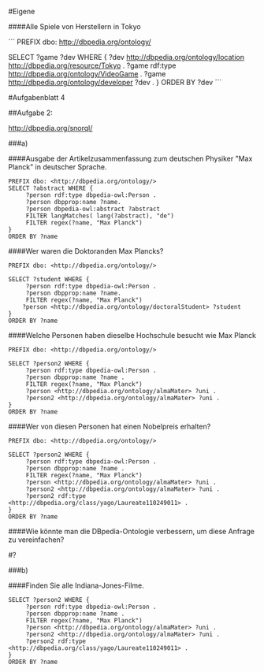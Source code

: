 #Eigene

####Alle Spiele von Herstellern in Tokyo

´´´
PREFIX dbo: <http://dbpedia.org/ontology/>

SELECT ?game ?dev WHERE {
    ?dev <http://dbpedia.org/ontology/location> <http://dbpedia.org/resource/Tokyo> .
    ?game rdf:type <http://dbpedia.org/ontology/VideoGame> .
    ?game <http://dbpedia.org/ontology/developer> ?dev .
}
ORDER BY ?dev
´´´


#Aufgabenblatt 4

##Aufgabe 2:

http://dbpedia.org/snorql/

###a)

####Ausgabe der Artikelzusammenfassung zum deutschen Physiker "Max Planck" in deutscher Sprache.

```
PREFIX dbo: <http://dbpedia.org/ontology/>
SELECT ?abstract WHERE {
     ?person rdf:type dbpedia-owl:Person .
     ?person dbpprop:name ?name.
     ?person dbpedia-owl:abstract ?abstract
     FILTER langMatches( lang(?abstract), "de")
     FILTER regex(?name, "Max Planck") 
}
ORDER BY ?name
```

####Wer waren die Doktoranden Max Plancks?

```
PREFIX dbo: <http://dbpedia.org/ontology/>

SELECT ?student WHERE {
     ?person rdf:type dbpedia-owl:Person .
     ?person dbpprop:name ?name.
     FILTER regex(?name, "Max Planck") 
    ?person <http://dbpedia.org/ontology/doctoralStudent> ?student
}
ORDER BY ?name
```

####Welche Personen haben dieselbe Hochschule besucht wie Max Planck

```
PREFIX dbo: <http://dbpedia.org/ontology/>

SELECT ?person2 WHERE {
     ?person rdf:type dbpedia-owl:Person .
     ?person dbpprop:name ?name .
     FILTER regex(?name, "Max Planck")
     ?person <http://dbpedia.org/ontology/almaMater> ?uni .
     ?person2 <http://dbpedia.org/ontology/almaMater> ?uni .
}
ORDER BY ?name
```

####Wer von diesen Personen hat einen Nobelpreis erhalten?

```
PREFIX dbo: <http://dbpedia.org/ontology/>

SELECT ?person2 WHERE {
     ?person rdf:type dbpedia-owl:Person .
     ?person dbpprop:name ?name .
     FILTER regex(?name, "Max Planck")
     ?person <http://dbpedia.org/ontology/almaMater> ?uni .
     ?person2 <http://dbpedia.org/ontology/almaMater> ?uni .
     ?person2 rdf:type <http://dbpedia.org/class/yago/Laureate110249011> .
}
ORDER BY ?name
``` 

####Wie könnte man die DBpedia-Ontologie verbessern, um diese Anfrage zu vereinfachen?

#?

###b)

####Finden Sie alle Indiana-Jones-Filme.
```
SELECT ?person2 WHERE {
     ?person rdf:type dbpedia-owl:Person .
     ?person dbpprop:name ?name .
     FILTER regex(?name, "Max Planck")
     ?person <http://dbpedia.org/ontology/almaMater> ?uni .
     ?person2 <http://dbpedia.org/ontology/almaMater> ?uni .
     ?person2 rdf:type <http://dbpedia.org/class/yago/Laureate110249011> .
}
ORDER BY ?name
``` 